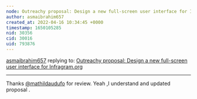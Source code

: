 ```yaml
---
node: Outreachy proposal: Design a new full-screen user interface for Infragram.org
author: asmaibrahim657
created_at: 2022-04-16 10:34:45 +0000
timestamp: 1650105285
nid: 30356
cid: 30016
uid: 793876
---
```




[asmaibrahim657](../profile/asmaibrahim657) replying to: [Outreachy proposal: Design a new full-screen user interface for Infragram.org](../notes/asmaibrahim657/04-13-2022/outreachy-proposal-design-a-new-full-screen-user-interface-for-infragram-org)

----
Thanks [@mathildaudufo](/profile/mathildaudufo) for review.
Yeah ,I understand and updated proposal .